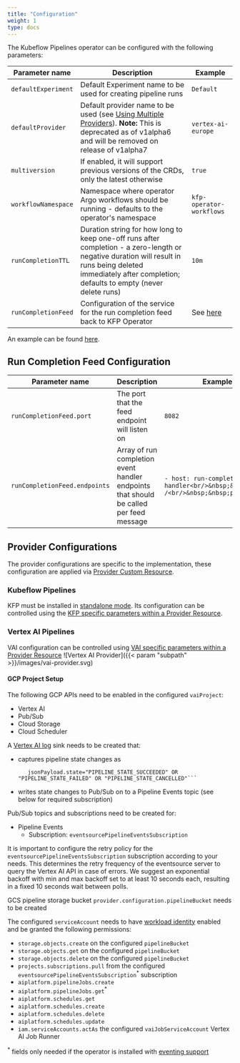 ```yaml
---
title: "Configuration"
weight: 1
type: docs
---
```


The Kubeflow Pipelines operator can be configured with the following parameters:

| Parameter name      | Description                                                                                                                                                                                                   | Example                                        |
| ------------------- | ------------------------------------------------------------------------------------------------------------------------------------------------------------------------------------------------------------- | ---------------------------------------------- |
| `defaultExperiment` | Default Experiment name to be used for creating pipeline runs                                                                                                                                                 | `Default`                                      |
| `defaultProvider`   | Default provider name to be used (see [Using Multiple Providers](../providers)). **Note:** This is deprecated as of v1alpha6 and will be removed on release of v1alpha7                                       | `vertex-ai-europe`                             |
| `multiversion`      | If enabled, it will support previous versions of the CRDs, only the latest otherwise                                                                                                                          | `true`                                         |
| `workflowNamespace` | Namespace where operator Argo workflows should be running - defaults to the operator's namespace                                                                                                              | `kfp-operator-workflows`                       |
| `runCompletionTTL`  | Duration string for how long to keep one-off runs after completion - a zero-length or negative duration will result in runs being deleted immediately after completion; defaults to empty (never delete runs) | `10m`                                          |
| `runCompletionFeed` | Configuration of the service for the run completion feed back to KFP Operator                                                                                                                                 | See [here](#run-completion-feed-configuration) |

An example can be found [here](https://github.com/sky-uk/kfp-operator/blob/master/config/manager/controller_manager_config.yaml).

## Run Completion Feed Configuration
| Parameter name                | Description                                                                            | Example                                                                                    |
| ----------------------------- | -------------------------------------------------------------------------------------- | ------------------------------------------------------------------------------------------ |
| `runCompletionFeed.port`      | The port that the feed endpoint will listen on                                         | `8082`                                                                                     |
| `runCompletionFeed.endpoints` | Array of run completion event handler endpoints that should be called per feed message | `- host: run-completion-event-handler<br/>&nbsp;&nbsp;path: /<br/>&nbsp;&nbsp;port: 12000` |

## Provider Configurations

The provider configurations are specific to the implementation, these configuration are applied via [Provider Custom Resource](../resources/provider). 

### Kubeflow Pipelines

KFP must be installed in [standalone mode](https://www.kubeflow.org/docs/components/pipelines/installation/standalone-deployment/). 
Its configuration can be controlled using the [KFP specific parameters within a Provider Resource](../resources/provider/#kubeflow).

### Vertex AI Pipelines

VAI configuration can be controlled using [VAI specific parameters within a Provider Resource](../resources/provider/#vertex-ai)
![Vertex AI Provider]({{< param "subpath" >}}/images/vai-provider.svg)

#### GCP Project Setup

The following GCP APIs need to be enabled in the configured `vaiProject`:
- Vertex AI
- Pub/Sub
- Cloud Storage
- Cloud Scheduler

A [Vertex AI log](https://cloud.google.com/vertex-ai/docs/pipelines/logging) sink needs to be created that:
- captures pipeline state changes as
  ```resource.type="aiplatform.googleapis.com/PipelineJob"
     jsonPayload.state="PIPELINE_STATE_SUCCEEDED" OR "PIPELINE_STATE_FAILED" OR "PIPELINE_STATE_CANCELLED"```
- writes state changes to Pub/Sub on to a Pipeline Events topic (see below for required subscription)

Pub/Sub topics and subscriptions need to be created for:
- Pipeline Events
  - Subscription: `eventsourcePipelineEventsSubscription`

It is important to configure the retry policy for the `eventsourcePipelineEventsSubscription` subscription according to your needs. This determines the retry frequency of the eventsource server to query the Vertex AI API in case of errors.
We suggest an exponential backoff with min and max backoff set to at least 10 seconds each, resulting in a fixed 10 seconds wait between polls.

GCS pipeline storage bucket `provider.configuration.pipelineBucket` needs to be created

The configured `serviceAccount` needs to have [workload identity](https://cloud.google.com/kubernetes-engine/docs/how-to/workload-identity) enabled and be granted the following permissions:
  - `storage.objects.create` on the configured `pipelineBucket`
  - `storage.objects.get` on the configured `pipelineBucket`
  - `storage.objects.delete` on the configured `pipelineBucket`
  - `projects.subscriptions.pull` from the configured `eventsourcePipelineEventsSubscription`<sup>*</sup> subscription
  - `aiplatform.pipelineJobs.create`
  - `aiplatform.pipelineJobs.get`<sup>*</sup>
  - `aiplatform.schedules.get`
  - `aiplatform.schedules.create`
  - `aiplatform.schedules.delete`
  - `aiplatform.schedules.update`
  - `iam.serviceAccounts.actAs` the configured `vaiJobServiceAccount` Vertex AI Job Runner

<sup>*</sup> fields only needed if the operator is installed with [eventing support](../../getting-started/overview/#eventing-support)
